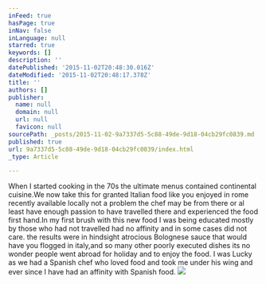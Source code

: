 ```yaml
---
inFeed: true
hasPage: true
inNav: false
inLanguage: null
starred: true
keywords: []
description: ''
datePublished: '2015-11-02T20:48:30.016Z'
dateModified: '2015-11-02T20:48:17.378Z'
title: ''
authors: []
publisher:
  name: null
  domain: null
  url: null
  favicon: null
sourcePath: _posts/2015-11-02-9a7337d5-5c88-49de-9d18-04cb29fc0839.md
published: true
url: 9a7337d5-5c88-49de-9d18-04cb29fc0839/index.html
_type: Article

---
```

When I started cooking in the 70s the ultimate menus contained continental cuisine.We now take this for granted Italian food like you enjoyed in rome recently available locally not a problem the chef may be from there or al least have enough passion to have travelled there and experienced the food first hand.In my first brush with this new food I was being educated mostly by those who had not travelled had no affinity and in some cases did not care.
the results were in hindsight atrocious Bolognese sauce that would have you flogged in italy,and so many other poorly executed dishes its no wonder people went abroad for holiday and to enjoy the food.
I was Lucky as we had a Spanish chef who loved food and took me under his wing and ever since I have had an affinity with Spanish food.
![](https://the-grid-user-content.s3-us-west-2.amazonaws.com/6bcbb33b-8e1b-4f8d-8135-2f4d4535515c.jpg)